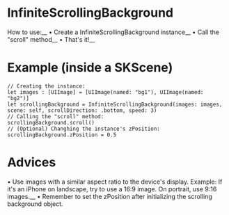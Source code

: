 # InfiniteScrollingBackground
How to use:__
• Create a InfiniteScrollingBackground instance__
• Call the "scroll" method__
• That's it!__

# Example (inside a SKScene)
```
// Creating the instance:
let images : [UIImage] = [UIImage(named: "bg1"), UIImage(named: "bg2")]
let scrollingBackground = InfiniteScrollingBackground(images: images, scene: self, scrollDirection: .bottom, speed: 3)
// Calling the "scroll" method:
scrollingBackground.scroll()
// (Optional) Changhing the instance's zPosition:
scrollingBackground.zPosition = 0.5
```

# Advices
• Use images with a similar aspect ratio to the device's display. Example: If it's an iPhone on landscape, try to use a 16:9 image. On portrait, use 9:16 images.__
• Remember to set the zPosition after initializing the scrolling background object.
